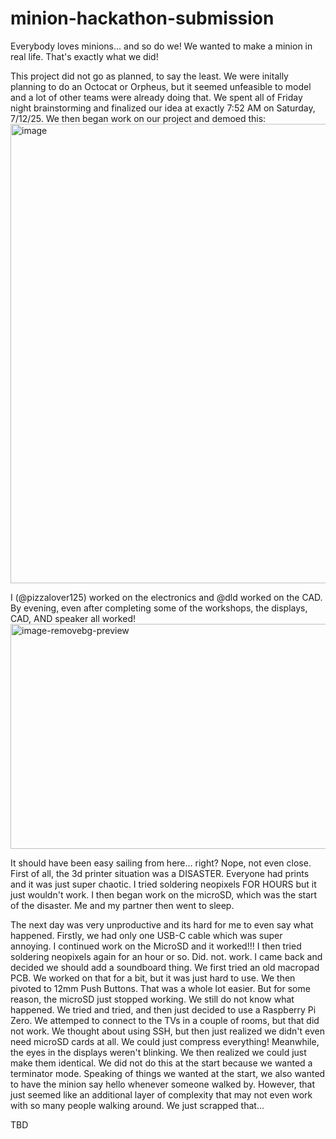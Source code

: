 # minion-hackathon-submission
Everybody loves minions... and so do we! We wanted to make a minion in real life. That's exactly what we did! 

This project did not go as planned, to say the least. We were initally planning to do an Octocat or Orpheus, but it seemed unfeasible to model and a lot of other teams were already doing that. We spent all of Friday night brainstorming and finalized our idea at exactly 7:52 AM on Saturday, 7/12/25. We then began work on our project and demoed this:
<img width="1017" height="735" alt="image" src="https://github.com/user-attachments/assets/9a88eace-f2b5-49aa-8d31-b656d75c31e5" />

I (@pizzalover125) worked on the electronics and @dld worked on the CAD. By evening, even after completing some of the workshops, the displays, CAD, AND speaker all worked!
<img width="693" height="360" alt="image-removebg-preview" src="https://github.com/user-attachments/assets/8bec8da1-1a06-4d81-8df2-4bc770b28562" />

It should have been easy sailing from here... right? Nope, not even close. First of all, the 3d printer situation was a DISASTER. Everyone had prints and it was just super chaotic. I tried soldering neopixels FOR HOURS but it just wouldn't work. I then began work on the microSD, which was the start of the disaster. Me and my partner then went to sleep. 

The next day was very unproductive and its hard for me to even say what happened. Firstly, we had only one USB-C cable which was super annoying. I continued work on the MicroSD and it worked!!! I then tried soldering neopixels again for an hour or so. Did. not. work. I came back and decided we should add a soundboard thing. We first tried an old macropad PCB. We worked on that for a bit, but it was just hard to use. We then pivoted to 12mm Push Buttons. That was a whole lot easier. But for some reason, the microSD just stopped working. We still do not know what happened. We tried and tried, and then just decided to use a Raspberry Pi Zero. We attemped to connect to the TVs in a couple of rooms, but that did not work. We thought about using SSH, but then just realized we didn't even need microSD cards at all. We could just compress everything! Meanwhile, the eyes in the displays weren't blinking. We then realized we could just make them identical. We did not do this at the start because we wanted a terminator mode. Speaking of things we wanted at the start, we also wanted to have the minion say hello whenever someone walked by. However, that just seemed like an additional layer of complexity that may not even work with so many people walking around. We just scrapped that...

TBD
